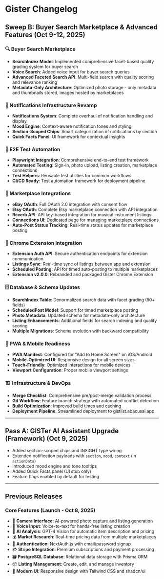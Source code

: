 # Gister Changelog

## Sweep B: Buyer Search Marketplace & Advanced Features (Oct 9-12, 2025)

### 🔍 Buyer Search Marketplace
- **SearchIndex Model**: Implemented comprehensive facet-based quality grading system for buyer search
- **Voice Search**: Added voice input for buyer search queries
- **Advanced Faceted Search API**: Multi-field search with quality scoring and relevance ranking
- **Metadata-Only Architecture**: Optimized photo storage - only metadata and thumbnails stored, images hosted by marketplaces

### 🔔 Notifications Infrastructure Revamp
- **Notifications System**: Complete overhaul of notification handling and display
- **Mood Engine**: Context-aware notification tones and styling
- **Section-Scoped Chips**: Smart categorization of notifications by section
- **Quick Facts Panel**: UI framework for contextual insights

### 🧪 E2E Test Automation
- **Playwright Integration**: Comprehensive end-to-end test framework
- **Automated Testing**: Sign-in, photo upload, listing creation, marketplace connections
- **Test Helpers**: Reusable test utilities for common workflows
- **CI/CD Ready**: Test automation framework for deployment pipeline

### 🔗 Marketplace Integrations
- **eBay OAuth**: Full OAuth 2.0 integration with consent flow
- **Etsy OAuth**: Complete Etsy marketplace connection with API integration
- **Reverb API**: API key-based integration for musical instrument listings
- **Connections UI**: Dedicated page for managing marketplace connections
- **Auto-Post Status Tracking**: Real-time status updates for marketplace posting

### 🔌 Chrome Extension Integration
- **Extension Auth API**: Secure authentication endpoints for extension communication
- **Listings Sync**: Real-time sync of listings between app and extension
- **Scheduled Posting**: API for timed auto-posting to multiple marketplaces
- **Extension v2.0.0**: Rebranded and packaged Gister Chrome Extension

### 🗄️ Database & Schema Updates
- **SearchIndex Table**: Denormalized search data with facet grading (50+ fields)
- **ScheduledPost Model**: Support for timed marketplace posting
- **Photo Metadata**: Updated schema for metadata-only architecture
- **Listing Enhancements**: Additional fields for search indexing and quality scoring
- **Multiple Migrations**: Schema evolution with backward compatibility

### 📱 PWA & Mobile Readiness
- **PWA Manifest**: Configured for "Add to Home Screen" on iOS/Android
- **Mobile-Optimized UI**: Responsive design for all screen sizes
- **Touch-Friendly**: Optimized interactions for mobile devices
- **Viewport Configuration**: Proper mobile viewport settings

### 🏗️ Infrastructure & DevOps
- **Merge Checklist**: Comprehensive pre/post-merge validation process
- **Git Workflow**: Feature branch strategy with automated conflict detection
- **Build Optimization**: Improved build times and caching
- **Deployment Pipeline**: Streamlined deployment to gistlist.abacusai.app

---

## Pass A: GISTer AI Assistant Upgrade (Framework) (Oct 9, 2025)

- Added section-scoped chips and INSIGHT type wiring
- Extended notification payloads with `section`, `mood`, `context` (in `actionData`)
- Introduced mood engine and tone tooltips
- Added Quick Facts panel (UI stub only)
- Feature flags enabled by default for testing

---

## Previous Releases

### Core Features (Launch - Oct 8, 2025)
- 📸 **Camera Interface**: AI-powered photo capture and listing generation
- 🎤 **Voice Input**: Voice-to-text for hands-free listing creation
- 🤖 **AI Analysis**: GPT-4 Vision for automatic item description and pricing
- 💰 **Market Research**: Real-time pricing data from multiple marketplaces
- 👤 **Authentication**: NextAuth.js with email/password signup
- 💳 **Stripe Integration**: Premium subscriptions and payment processing
- 🗃️ **PostgreSQL Database**: Relational data storage with Prisma ORM
- 📦 **Listing Management**: Create, edit, and manage inventory
- 🎨 **Modern UI**: Responsive design with Tailwind CSS and shadcn/ui

